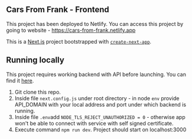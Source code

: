 ## Cars From Frank - Frontend

This project has been deployed to Netlify. You can access this project by going to website - https://cars-from-frank.netlify.app

This is a [Next.js](https://nextjs.org/) project bootstrapped with [`create-next-app`](https://github.com/vercel/next.js/tree/canary/packages/create-next-app).

## Running locally

This project requires working backend with API before launching. You can find it [here](https://github.com/Raven351/Cars-From-Frank).

1. Git clone this repo. 
2. Inside file `next.config.js` under root directory - in node `env` provide API_DOMAIN with your local address and port under which backend is running.
3. Inside file `.env`add `NODE_TLS_REJECT_UNAUTHORIZED = 0` - otherwise app won't be able to connect with service with self signed certificate.
4. Execute command `npm run dev`. Project should start on localhost:3000
